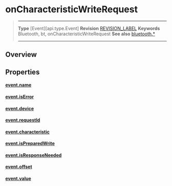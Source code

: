 # onCharacteristicWriteRequest

> --------------------- ------------------------------------------------------------------------------------------
> __Type__              [Event][api.type.Event]
> __Revision__          [REVISION_LABEL](REVISION_URL)
> __Keywords__          Bluetooth, bt, onCharacteristicWriteRequest
> __See also__          [bluetooth.*](/plugin.bluetooth.md)
> --------------------- ------------------------------------------------------------------------------------------

## Overview

## Properties

#### [event.name](/plugin.bluetooth.type.Server.event.onCharacteristicWriteRequest.name.md)

#### [event.isError](/plugin.bluetooth.type.Server.event.onCharacteristicWriteRequest.isError.md)

#### [event.device](/plugin.bluetooth.type.Server.event.onCharacteristicWriteRequest.device.md)

#### [event.requestId](/plugin.bluetooth.type.Server.event.onCharacteristicWriteRequest.requestId.md)

#### [event.characteristic](/plugin.bluetooth.type.Server.event.onCharacteristicWriteRequest.characteristic.md)

#### [event.isPreparedWrite](/plugin.bluetooth.type.Server.event.onCharacteristicWriteRequest.isPreparedWrite.md)

#### [event.isResponseNeeded](/plugin.bluetooth.type.Server.event.onCharacteristicWriteRequest.isResponseNeeded.md)

#### [event.offset](/plugin.bluetooth.type.Server.event.onCharacteristicWriteRequest.offset.md)

#### [event.value](/plugin.bluetooth.type.Server.event.onCharacteristicWriteRequest.value.md)